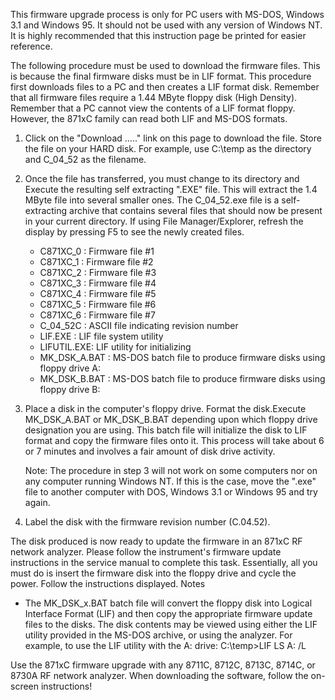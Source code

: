 This firmware upgrade process is only for PC users with MS-DOS, Windows 3.1 and Windows 95. It should not be used with any version of Windows NT. It is highly recommended that this instruction page be printed for easier reference.

The following procedure must be used to download the firmware files. This is because the final firmware disks must be in LIF format. This procedure first downloads files to a PC and then creates a LIF format disk. Remember that all firmware files require a 1.44 MByte floppy disk (High Density). Remember that a PC cannot view the contents of a LIF format floppy. However, the 871xC family can read both LIF and MS-DOS formats.

1. Click on the "Download ....." link on this page to download the file. Store the file on your HARD disk. For example, use C:\temp as the directory and C_04_52 as the filename. 

2. Once the file has transferred, you must change to its directory and Execute the resulting self extracting ".EXE" file. This will extract the 1.4 MByte file into several smaller ones. The C_04_52.exe file is a self-extracting archive that contains several files that should now be present in your current directory. If using File Manager/Explorer, refresh the display by pressing F5 to see the newly created files.
	- C871XC_0 : Firmware file #1
	- C871XC_1 : Firmware file #2 
	- C871XC_2 : Firmware file #3 
	- C871XC_3 : Firmware file #4 
	- C871XC_4 : Firmware file #5 
	- C871XC_5 : Firmware file #6
	- C871XC_6 : Firmware file #7
	- C_04_52C : ASCII file indicating revision number 
	- LIF.EXE : LIF file system utility
	- LIFUTIL.EXE: LIF utility for initializing
	- MK_DSK_A.BAT : MS-DOS batch file to produce firmware disks using floppy drive A:
	- MK_DSK_B.BAT : MS-DOS batch file to produce firmware disks using floppy drive B: 
3. Place a disk in the computer's floppy drive. Format the disk.Execute MK_DSK_A.BAT or MK_DSK_B.BAT depending upon which floppy drive designation you are using. 
This batch file will initialize the disk to LIF format and copy the firmware files onto it. This process will take about 6 or 7 minutes and involves a fair amount of disk drive activity. 

	Note: The procedure in step 3 will not work on some computers nor on any computer running Windows NT. If this is the case, move the ".exe" file to another computer with DOS, Windows 3.1 or Windows 95 and try again. 
4. Label the disk with the firmware revision number (C.04.52). 

The disk produced is now ready to update the firmware in an 871xC RF network analyzer. Please follow the instrument's firmware update instructions in the service manual to complete this task. Essentially, all you must do is insert the firmware disk into the floppy drive and cycle the power. Follow the instructions displayed. Notes 

- The MK_DSK_x.BAT batch file will convert the floppy disk into Logical Interface Format (LIF) and then copy the appropriate firmware update files to the disks. The disk contents may be viewed using either the LIF utility provided in the MS-DOS archive, or using the analyzer. For example, to use the LIF utility with the A: drive:
	C:\temp>LIF LS A: /L 

Use the 871xC firmware upgrade with any 8711C, 8712C, 8713C, 8714C, or 8730A RF network analyzer. When downloading the software, follow the on-screen instructions! 